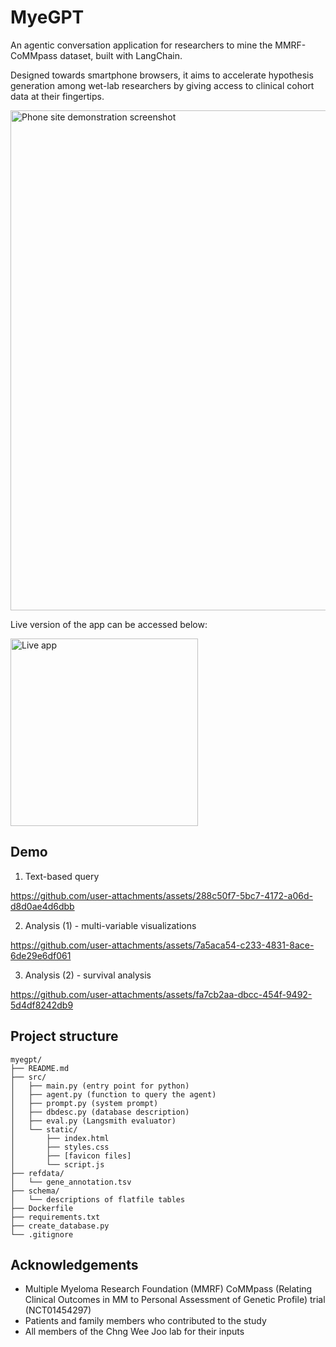 # MyeGPT

An agentic conversation application for researchers to mine the MMRF-CoMMpass dataset, built with LangChain.

Designed towards smartphone browsers, it aims to accelerate hypothesis generation among wet-lab researchers by giving access to clinical cohort data at their fingertips.

<img height="800" width="536" alt="Phone site demonstration screenshot" src="https://github.com/user-attachments/assets/8ecc60f5-4d9d-4f6e-8685-0f9b557500be" />

Live version of the app can be accessed below:

<img width="300" alt="Live app" src="https://github.com/user-attachments/assets/18c775ad-8e51-4105-a410-df310ae76f2a">


## Demo

1. Text-based query

https://github.com/user-attachments/assets/288c50f7-5bc7-4172-a06d-d8d0ae4d6dbb

2. Analysis (1) - multi-variable visualizations

https://github.com/user-attachments/assets/7a5aca54-c233-4831-8ace-6de29e6df061

3. Analysis (2) - survival analysis

https://github.com/user-attachments/assets/fa7cb2aa-dbcc-454f-9492-5d4df8242db9


## Project structure

```
myegpt/
├── README.md
├── src/
│   ├── main.py (entry point for python)
│   ├── agent.py (function to query the agent)
│   ├── prompt.py (system prompt)
│   ├── dbdesc.py (database description)
│   ├── eval.py (Langsmith evaluator)
│   └── static/
│       ├── index.html
│       ├── styles.css
│       ├── [favicon files]
│       └── script.js
├── refdata/
│   └── gene_annotation.tsv
├── schema/
│   └── descriptions of flatfile tables
├── Dockerfile
├── requirements.txt
├── create_database.py
└── .gitignore
```

## Acknowledgements
- Multiple Myeloma Research Foundation (MMRF) CoMMpass (Relating Clinical Outcomes in MM to Personal Assessment of Genetic Profile) trial (NCT01454297)
- Patients and family members who contributed to the study
- All members of the Chng Wee Joo lab for their inputs
